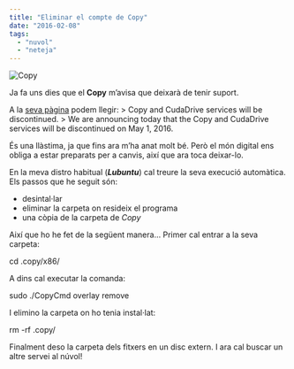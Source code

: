```yaml
---
title: "Eliminar el compte de Copy"
date: "2016-02-08"
tags: 
  - "nuvol"
  - "neteja"
---
```


![Copy](images/SCOM0403-summary-icon-100x100.png "Copy")

Ja fa uns dies que el **Copy** m’avisa que deixarà de tenir suport.

A la [seva pàgina](https://www.copy.com/) podem llegir: > Copy and CudaDrive services will be discontinued. > We are announcing today that the Copy and CudaDrive services will be discontinued on May 1, 2016.

És una llàstima, ja que fins ara m’ha anat molt bé. Però el món digital ens obliga a estar preparats per a canvis, així que ara toca deixar-lo.

En la meva distro habitual (**_Lubuntu_**) cal treure la seva execució automàtica. Els passos que he seguit són:

- desintal·lar
- eliminar la carpeta on resideix el programa
- una còpia de la carpeta de _Copy_

Així que ho he fet de la següent manera… Primer cal entrar a la seva carpeta:

cd .copy/x86/

A dins cal executar la comanda:

sudo ./CopyCmd overlay remove 

I elimino la carpeta on ho tenia instal·lat:

rm -rf .copy/

Finalment deso la carpeta dels fitxers en un disc extern. I ara cal buscar un altre servei al núvol!
